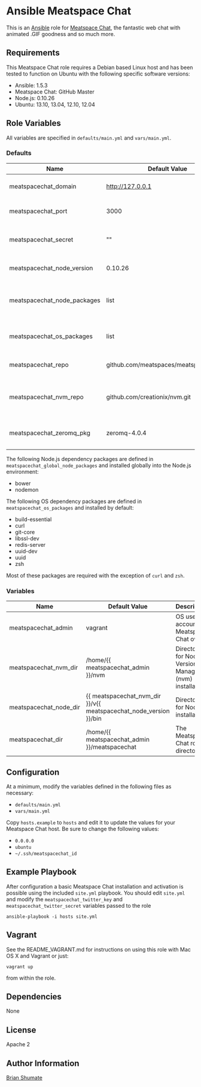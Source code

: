 # Ansible Meatspace Chat

This is an [Ansible](http://www.ansible.com/) role for
[Meatspace Chat](https://github.com/meatspaces/meatspacechat), the fantastic
web chat with animated .GIF goodness and so much more.

## Requirements

This Meatspace Chat role requires a Debian based Linux host and has been tested to
function on Ubuntu with the following specific software versions:

* Ansible: 1.5.3
* Meatspace Chat: GitHub Master
* Node.js: 0.10.26
* Ubuntu: 13.10, 13.04, 12.10, 12.04

## Role Variables

All variables are specified in `defaults/main.yml` and `vars/main.yml`.

### Defaults

| Name           | Default Value | Description                        |
| -------------- | ------------- | -----------------------------------|
| meatspacechat_domain  | http://127.0.0.1 | URL for Meatspace Chat app |
| meatspacechat_port | 3000 | TCP port for Meatspace Chat app |
| meatspacechat_secret | "" | Meatspace Chat session secret |
| meatspacechat_node_version | 0.10.26 | Preferred Node.js version |
| meatspacechat_node_packages | list | List of Node.js dependency packages to install |
| meatspacechat_os_packages | list | List of OS dependency packages to install |
| meatspacechat_repo | github.com/meatspaces/meatspacechat.git | Meatspace Chat GitHub repository |
| meatspacechat_nvm_repo | github.com/creationix/nvm.git | Node Version Manager Github repository |
| meatspacechat_zeromq_pkg | zeromq-4.0.4 | ØMQ source package URL |

The following Node.js dependency packages are defined in
`meatspacechat_global_node_packages` and installed globally into the Node.js
environment:

* bower
* nodemon

The following OS dependency packages are defined in
`meatspacechat_os_packages` and installed by default:

* build-essential
* curl
* git-core
* libssl-dev
* redis-server
* uuid-dev
* uuid
* zsh

Most of these packages are required with the exception of `curl` and `zsh`.

### Variables

| Name           | Default Value | Description                        |
| -------------- | ------------- | -----------------------------------|
| meatspacechat_admin    | vagrant       | OS user account of Meatspace Chat owner
| meatspacechat_nvm_dir  | /home/{{ meatspacechat_admin }}/nvm | Directory for Node Version Manager (nvm) installation |
| meatspacechat_node_dir | {{ meatspacechat_nvm_dir }}/v{{ meatspacechat_node_version }}/bin | Directory for Node.js installation
| meatspacechat_dir | /home/{{ meatspacechat_admin }}/meatspacechat | The Meatspace Chat root directory

## Configuration

At a minimum, modify the variables defined in the following files as
necessary:

* `defaults/main.yml`
* `vars/main.yml`

Copy `hosts.example` to `hosts` and edit it to update the values for your
Meatspace Chat host. Be sure to change the following values:

* `0.0.0.0`
* `ubuntu`
* `~/.ssh/meatspacechat_id`

## Example Playbook

After configuration a basic Meatspace Chat installation and activation is possible
using the included `site.yml` playbook. You should edit `site.yml` and modify
the `meatspacechat_twitter_key` and `meatspacechat_twitter_secret` variables
passed to the role

```
ansible-playbook -i hosts site.yml
```

## Vagrant

See the README_VAGRANT.md for instructions on using this role with Mac OS X
and Vagrant or just:

```
vagrant up
```

from within the role.

## Dependencies

None

## License

Apache 2

## Author Information

[Brian Shumate](http://brianshumate.com)

